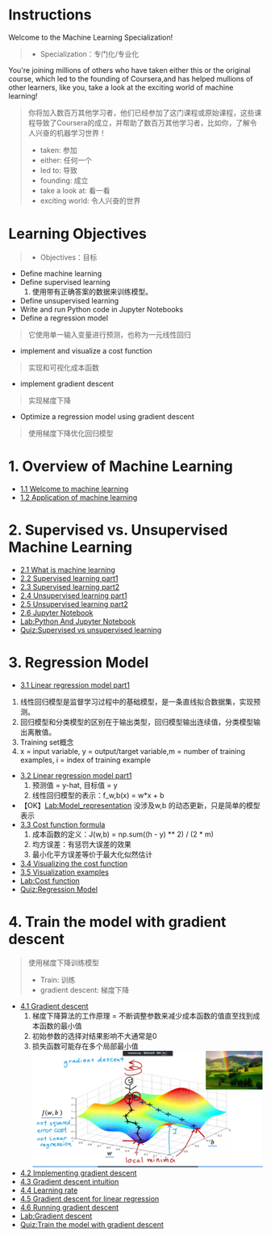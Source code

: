 # Instructions
Welcome to the Machine Learning Specialization!
> - Specialization：专门化/专业化


You're joining millions of others who have taken either this or the original course, which led to the founding of Coursera,and has helped mullions of other learners, like you, take a look at the exciting world of machine learning!
> 你将加入数百万其他学习者，他们已经参加了这门课程或原始课程，这些课程导致了Coursera的成立，并帮助了数百万其他学习者，比如你，了解令人兴奋的机器学习世界！
> - taken: 参加
> - either: 任何一个
> - led to: 导致
> - founding: 成立
> - take a look at: 看一看
> - exciting world: 令人兴奋的世界


# Learning Objectives
> - Objectives：目标

- Define machine learning
- Define supervised learning
    1. 使用带有正确答案的数据来训练模型。
- Define unsupervised learning
- Write and run Python code in Jupyter Notebooks
- Define a regression model
> 它使用单一输入变量进行预测，也称为一元线性回归
- implement and visualize a cost function
> 实现和可视化成本函数
- implement gradient descent
> 实现梯度下降
- Optimize a regression model using gradient descent
> 使用梯度下降优化回归模型

# 1. Overview of Machine Learning

- [1.1 Welcome to machine learning](./video/W1_1.1_Welcome_To_Maching_Learning.md)
- [1.2 Application of machine learning](./video/W1_1.2_Application_Of_Machine_Learning.md)

# 2. Supervised vs. Unsupervised Machine Learning

- [2.1 What is machine learning](./video/W1_2.1_What_Is_Machine_Learning.md)
- [2.2 Supervised learning part1](./video/W1_2.2_Supervised_Learning_Part1.md)
- [2.3 Supervised learning part2](./video/W1_2.3_Supervised_Learning_Part2.md)
- [2.4 Unsupervised learning part1](./video/W1_2.4_Unsupervised_Learning_Part1.md)
- [2.5 Unsupervised learning part2](./video/W1_2.5_Unsupervised_Learning_Part2.md)
- [2.6 Jupyter Notebook](./video/W1_2.6_Jupyter_Notebooks.md)
- [Lab:Python And Jupyter Notebook](./lab/C1_W1_Lab01_Python_Jupyter_Soln.ipynb)
- [Quiz:Supervised vs unsupervised learning](./quiz.ipynb#W1-2)

# 3. Regression Model

- [3.1 Linear regression model part1](./video/W1_3.1_Linear_Regression_Model_Part1.md)
1. 线性回归模型是监督学习过程中的基础模型，是一条直线拟合数据集，实现预测。
2. 回归模型和分类模型的区别在于输出类型，回归模型输出连续值，分类模型输出离散值。
3. Training set概念
4. x = input variable, y = output/target variable,m = number of training examples, i = index of training example

- [3.2 Linear regression model part1](./video/W1_3.2_Linear_Regression_Model_Part2.md)
    1. 预测值 = y-hat, 目标值 = y
    2. 线性回归模型的表示：f_w,b(x) = w*x + b
- 【OK】[Lab:Model_representation](./lab/C1_W1_Lab02_Model_Representation_Soln.ipynb)
    没涉及w,b 的动态更新，只是简单的模型表示
- [3.3 Cost function formula](./video/W1_3.3_Cost_Function_Formula.md)
    1. 成本函数的定义：J(w,b) = np.sum((h - y) ** 2) / (2 * m)
    2. 均方误差：有惩罚大误差的效果
    3. 最小化平方误差等价于最大化似然估计
- [3.4 Visualizing the cost function](./video/W1_3.4_Cost_Function_Intuition.md)
- [3.5 Visualization examples](./video/W1_3.5_Visualization_Examples.md)
- [Lab:Cost function](./lab/C1_W1_Lab03_Cost_function_Soln.ipynb)
- [Quiz:Regression Model](./quiz.ipynb#W1-3)

# 4. Train the model with gradient descent
> 使用梯度下降训练模型
> - Train: 训练
> - gradient descent: 梯度下降

- [4.1 Gradient descent](./video/W1_4.1_Gradient_Descent.md)
    1. 梯度下降算法的工作原理 = 不断调整参数来减少成本函数的值直至找到成本函数的最小值
    2. 初始参数的选择对结果影响不大通常是0
    3. 损失函数可能存在多个局部最小值
![alt text](./images/Gradient_Descent.png)
- [4.2 Implementing gradient descent](./video/W1_4.2_Implementing_Gradient_Descent.md)
- [4.3 Gradient descent intuition](./video/W1_4.3_Gradient_Descent_Intuition.md)
- [4.4 Learning rate](./video/W1_4.4_Learning_Rate.md)
- [4.5 Gradient descent for linear regression](./video/W1_4.5_Gradient_Descent_For_Linear_Regression.md)
- [4.6 Running gradient descent](./video/W1_4.6_Running_Gradient_Descent.md)
- [Lab:Gradient descent](./lab/C1_W1_Lab04_Gradient_Descent_Soln.ipynb)
- [Quiz:Train the model with gradient descent](./quiz.ipynb#W1-4)